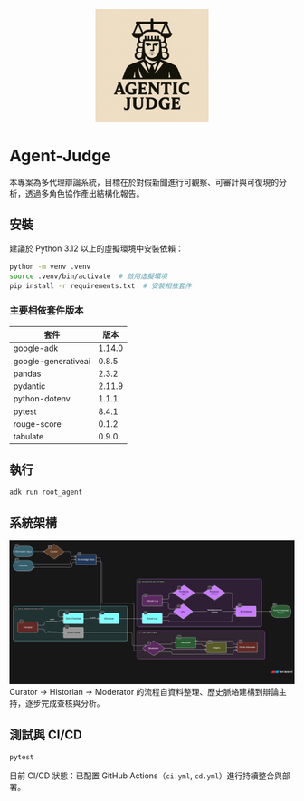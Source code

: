 <p align="center">
  <img src=".images/logo.png" alt="專案 Logo" width="200" />
</p>

# Agent-Judge

本專案為多代理辯論系統，目標在於對假新聞進行可觀察、可審計與可復現的分析，透過多角色協作產出結構化報告。

## 安裝
建議於 Python 3.12 以上的虛擬環境中安裝依賴：

```bash
python -m venv .venv
source .venv/bin/activate  # 啟用虛擬環境
pip install -r requirements.txt  # 安裝相依套件
```

### 主要相依套件版本

| 套件 | 版本 |
| --- | --- |
| google-adk | 1.14.0 |
| google-generativeai | 0.8.5 |
| pandas | 2.3.2 |
| pydantic | 2.11.9 |
| python-dotenv | 1.1.1 |
| pytest | 8.4.1 |
| rouge-score | 0.1.2 |
| tabulate | 0.9.0 |

## 執行
```bash
adk run root_agent
```

## 系統架構
![系統架構](.images/architecture.png)
Curator → Historian → Moderator 的流程自資料整理、歷史脈絡建構到辯論主持，逐步完成查核與分析。

## 測試與 CI/CD
```bash
pytest
```
目前 CI/CD 狀態：已配置 GitHub Actions（`ci.yml`, `cd.yml`）進行持續整合與部署。
